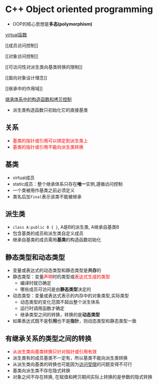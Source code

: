 # C++ Object oriented programming

- OOP的核心思想是**多态(polymorphism)**

[virtual函数](c++-virtual-function.md)

[[成员访问控制]]

[[对象访问控制]]

[[可访问性对派生类向基类转换的限制]]

[[面向对象设计理念]]

[[继承中的作用域]]

[继承体系中的构造函数和拷贝控制](c++-constructor-and-copy-control-in-inheritance.md)

- 派生类构造函数只初始化它的直接基类

## 关系

- <font color="red">基类的指针或引用可以绑定到派生类上 </font>
- <font color="red">基类的指针或引用不能向派生类转换</font>

## 基类

- virtual成员
- static成员：整个继承体系只存在**唯一**实例,遵循访问控制
- 一个类被用作基类之前必须定义
- 类名后加`final`表示该类不能被继承
  
## 派生类
 
- `class A:public B { }`, A是B的派生类, A继承自基类B
- 包含基类的成员和派生类自定义成员
- 继承自基类的成员需用**基类**的构造函数初始化
  
## 静态类型和动态类型

- 变量或表达式的动态类型和静态类型是**共存**的
- 静态类型：变量<font color="red">声明</font>时的类型或<font color="red">表达式生成的类型</font>
  - 编译时就已确定
  - 哪些成员可访问是由**静态类型**决定的
- 动态类型：变量或表达式表示的内存中的对象类型,实际类型
  - 动态类型的变化范围不超出整个派生体系
  - 运行时调用函数才确定
  - 继承类型之间的转换，转换的是**动态类型**
- 如果表达式既不是**引用**也不是**指针**，则动态类型和静态类型一致

## 有继承关系的类型之间的转换

- <font color="red">从派生类向基类转换只针对指针或引用有效</font>
- 派生类有的成员基类不一定有，所以基类不能向派生类转换
- 从派生类向基类的转换也可能因为[访问受限](可访问性对派生类向基类转换的限制.md)的问题变得不可行
- 基类向派生类不存在隐式转换
- 对象之间不存在转换, 在赋值和拷贝期间实际上转换的是参数的隐式转换

